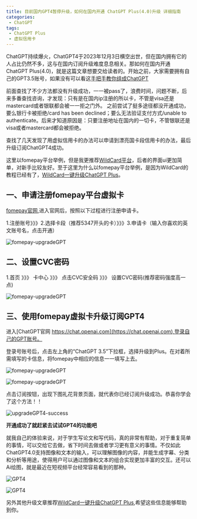 ```yaml
---
title: 目前国内GPT4暂停升级，如何在国内开通 ChatGPT Plus(4.0)升级 详细指南
categories:
 - ChatGPT
tags:
 - ChatGPT Plus
 - 虚拟信用卡
---
```


ChatGPT持续爆火，ChatGPT4于2023年12月3日横空出世，但在国内拥有它的人占比仍然不多，这与在国内订阅升级难度息息相关。那如何在国内开通ChatGPT Plus(4.0)，就是这篇文章想要交给读者的。开始之前，大家需要拥有自己的GPT3.5账号，如果没有可以看这[手把手教你组成ChatGPT](https://txccai.github.io/gptDocs/chatGPT/how-to-register-gpt.html)

前面查找了不少方法都没有升级成功，一一被pass了，浪费时间，问题不断，后来多番查找咨询，才发现：只有是在国内ip注册的所以卡，不管是visa还是mastercard或者银联都会被一一拒之门外。
之前尝试了挺多途径都没开通成功，要么银行卡被拒绝/card has been declined；要么无法验证支付方式/unable to authenticate。后来才知道原因是：只要注册地址在国内的一切卡，不管银联还是visa或者mastercard都会被拒绝。

查找了几天发现了用虚拟信用卡的办法可以申请到漂亮国卡段信用卡的办法，最后升级订阅ChatGPT4成功。

这里以fomepay平台举例，但是我更推荐[WildCard平台](https://bewildcard.com/i/GTP999)，后者的界面ui更加简单，对新手比较友好。至于这里为什么以fomepay平台举例，是因为WildCard的教程已经有了，[WildCard一键升级ChatGPT Plus](https://txccai.github.io/gptDocs/WildCard/)。

## 一、申请注册fomepay平台虚拟卡

[fomepay官网](https://gpt.fomepay.com/#/pages/login/index?d=IY7ZWI),进入官网后，按照以下过程进行注册申请卡。 

1.注册账号》》》2.选择卡段（推荐5347开头的卡）》》》3.申请卡（输入你喜欢的英文账号名，点击开通） 

![fomepay-upgradeGPT](../imags/ChatGPT/upgradePlus/fomepay-upgradeGPT1.png)


## 二、设置CVC密码

1.首页 》》》 卡中心 》》》 点击CVC安全码 》》》 设置CVC密码(推荐密码强度高一点) 

![fomepay-upgradeGPT](../imags/ChatGPT/upgradePlus/fomepay-upgradeGPT2.png)

## 三、使用fomepay虚拟卡升级订阅GPT4

进入[ChatGPT官网 https://chat.openai.com](https://chat.openai.com),登录自己的GPT账号。

登录号账号后，点击左上角的“ChatGPT 3.5”下拉框，选择升级到Plus。在对着所需填写的卡信息，将fomepay中相应的信息一一填写上去。

![fomepay-upgradeGPT](../imags/ChatGPT/upgradePlus/fomepay-upgradeGPT3.png)

![fomepay-upgradeGPT](../imags/ChatGPT/upgradePlus/fomepay-upgradeGPT4.png)

点击订阅按钮，出现下图礼花背景页面，就代表你已经订阅升级成功。恭喜你学会了这个方法！！

![upgradeGPT4-success](../imags/ChatGPT/upgradePlus/upgradeGPT4-success.png)

**开通成功了就赶紧去试试GPT4的功能吧**

就我自己的体验来说，对于学生写论文和写代码，真的非常有帮助，对于重复简单的事情，可以交给它去做，省下时间去做或者学习更有意义的事情。不仅如此ChatGPT4.0支持图像和文本的输入，可以理解图像的内容，并能生成字幕、分类和分析等用途，使得用户可以通过图像和文本的组合实现更加丰富的交互。还可以Ai绘图，就是最近在短视频平台经常容易看到的那种。

![GPT4](../imags/ChatGPT/upgradePlus/GPT4-1.png)

![GPT4](../imags/ChatGPT/upgradePlus/GPT4-2.png)

另外其他升级文章推荐[WildCard一键升级ChatGPT Plus](https://txccai.github.io/gptDocs/WildCard/),希望这些信息能够帮助到你。